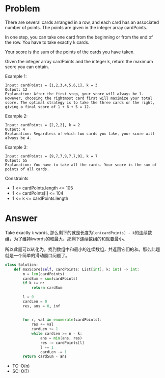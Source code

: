 # Problem
There are several cards arranged in a row, and each card has an associated number of points. The points are given in the integer array cardPoints.

In one step, you can take one card from the beginning or from the end of the row. You have to take exactly k cards.

Your score is the sum of the points of the cards you have taken.

Given the integer array cardPoints and the integer k, return the maximum score you can obtain.

Example 1:
```
Input: cardPoints = [1,2,3,4,5,6,1], k = 3
Output: 12
Explanation: After the first step, your score will always be 1. However, choosing the rightmost card first will maximize your total score. The optimal strategy is to take the three cards on the right, giving a final score of 1 + 6 + 5 = 12.
```

Example 2:
```
Input: cardPoints = [2,2,2], k = 2
Output: 4
Explanation: Regardless of which two cards you take, your score will always be 4.
```

Example 3:
```
Input: cardPoints = [9,7,7,9,7,7,9], k = 7
Output: 55
Explanation: You have to take all the cards. Your score is the sum of points of all cards.
```

Constraints
- 1 <= cardPoints.length <= 105
- 1 <= cardPoints[i] <= 104
- 1 <= k <= cardPoints.length

# Answer
Take exactly `k` words, 那么剩下的就是长度为`len(cardPoints) - k`的连续数组，为了维持`k`words的和最大，那剩下连续数组的和就要最小。

所以此题可以转化为，找到数组中和最小的连续数组，并返回它们的和。那么此题就是一个简单的滑动窗口问题了。

```python
class Solution:
    def maxScore(self, cardPoints: List[int], k: int) -> int:
        n = len(cardPoints)
        cardSum = sum(cardPoints)
        if k >= n:
            return cardSum
        
        l = 0
        cardLen = 0
        res, ans = 0, inf
        
        
        for r, val in enumerate(cardPoints):
            res += val
            cardLen += 1
            while cardLen >= n - k:
                ans = min(ans, res)
                res -= cardPoints[l]
                l += 1
                cardLen -= 1
        return cardSum - ans
```
- TC: O(n)
- SC: O(1)
